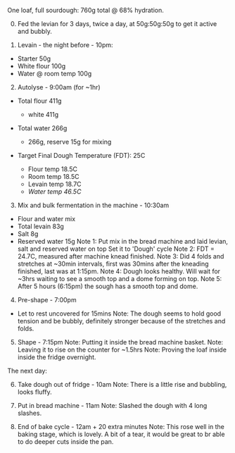 One loaf, full sourdough: 760g total @ 68% hydration.

0. Fed the levian for 3 days, twice a day, 
   at 50g:50g:50g to get it active and bubbly.

1. Levain - the night before - 10pm:
  - Starter            50g
  - White flour       100g
  - Water @ room temp 100g

2. Autolyse - 9:00am (for ~1hr)
  * Total flour 411g
    - white  411g 

  * Total water 266g     
    - 266g, reserve 15g for mixing 

  * Target Final Dough Temperature (FDT): 25C
    - Flour temp  18.5C
    - Room temp   18.5C
    - Levain temp 18.7C
    - *Water temp 46.5C*

3. Mix and bulk fermentation in the machine - 10:30am
  - Flour and water mix
  - Total levain   83g     
  - Salt            8g
  - Reserved water 15g
Note 1: Put mix in the bread machine and laid levian, salt 
        and reserved water on top
        Set it to 'Dough' cycle
Note 2: FDT = 24.7C, measured after machine knead finished.
Note 3: Did 4 folds and stretches at ~30min intervals, first was 30mins after the kneading finished, last was at 1:15pm.
Note 4: Dough looks healthy. Will wait for ~3hrs waiting to see a smooth top and a dome forming on top.
Note 5: After 5 hours (6:15pm) the sough has a smooth top and dome.

4. Pre-shape - 7:00pm
  - Let to rest uncovered for 15mins
Note: The dough seems to hold good tension and be bubbly, definitely stronger because of the stretches and folds.

5. Shape - 7:15pm
Note: Putting it inside the bread machine basket.
Note: Leaving it to rise on the counter for ~1.5hrs
Note: Proving the loaf inside inside the fridge overnight.

The next day:

6. Take dough out of fridge - 10am
Note: There is a little rise and bubbling, looks fluffy.

7. Put in bread machine - 11am
Note: Slashed the dough with 4 long slashes.

8. End of bake cycle - 12am + 20 extra minutes
Note: This rose well in the baking stage, which is lovely.
      A bit of a tear, it would be great to br able to do deeper cuts inside the pan.
